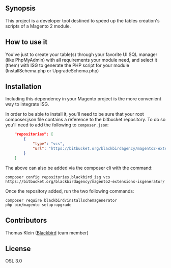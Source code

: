 ## Synopsis

This project is a developer tool destined to speed up the tables creation's scripts of a Magento 2 module.

## How to use it

You've just to create your table(s) through your favorite UI SQL manager (like PhpMyAdmin) with all requirements your module need, and select it (them) with ISG to generate the PHP script for your module (InstallSchema.php or UpgradeSchema.php)

## Installation

Including this dependency in your Magento project is the more convenient way to integrate ISG.

In order to be able to install it, you'll need to be sure that your root composer.json file contains a reference to the bitbucket repository.  To do so you'll need to add the following to `composer.json`:

```json
    "repositories": [
        {
            "type": "vcs",
            "url": "https://bitbucket.org/blackbirdagency/magento2-extensions-isgenerator/"
        }
    ]
```

The above can also be added via the composer cli with the command: 

    composer config repositories.blackbird_isg vcs https://bitbucket.org/blackbirdagency/magento2-extensions-isgenerator/


Once the repository added, run the two following commands:

    composer require blackbird/installschemagenerator
    php bin/magento setup:upgrade

## Contributors

Thomas Klein ([Blackbird](http://black.bird.eu) team member)

## License

OSL 3.0
